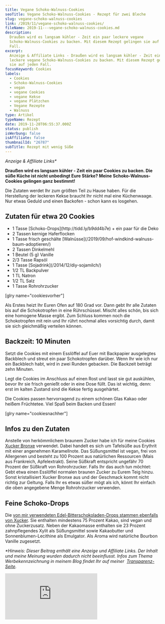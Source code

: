 ```yaml
---
title: Vegane Schoko-Walnuss-Cookies
seoTitle: Vegane Schoko-Walnuss-Cookies - Rezept für zwei Bleche
slug: vegane-schoko-walnuss-cookies
link: /2019/11/vegane-schoko-walnuss-cookies/
fileName: 2019-11---vegane-schoko-walnuss-cookies.md
description:
  Draußen wird es langsam kühler - Zeit ein paar leckere vegane
  Schoko-Walnuss-Cookies zu backen. Mit diesem Rezept gelingen sie auf jeden
  Fall.
excerpt:
  Anzeige & Affiliate Links - Draußen wird es langsam kühler - Zeit ein paar
  leckere vegane Schoko-Walnuss-Cookies zu backen. Mit diesem Rezept gelingen
  sie auf jeden Fall.
focusKeyword: Cookies
labels:
  - Cookies
  - Schoko-Walnuss-Cookies
  - vegan
  - vegane Cookies
  - vegane Kekse
  - vegane Plätzchen
  - Vegane Rezepte
  - Walnuss
type: Artikel
typeName: Rezept
date: 2019-11-28T06:55:37.000Z
status: publish
isWerbung: false
isAffiliate: false
thumbnailId: "26787"
subTitle: Rezept mit wenig Süße
---
```


<em>Anzeige &amp; Affiliate Links\*</em>

<strong>Draußen wird es langsam kühler - Zeit ein paar Cookies zu backen. Die
süße Küche ist nicht unbedingt Eure Stärke? Meine Schoko-Walnuss-Cookies
gelingen ganz bestimmt!</strong>

Die Zutaten werdet Ihr zum größten Teil zu Hause haben. Für die Herstellung der
leckeren Kekse braucht Ihr nicht mal eine Küchenwaage. Nur etwas Geduld und
einen Backofen - schon kann es losgehen.

## Zutaten für etwa 20 Cookies

<ul>
    <li>1 Tasse  [Schoko-Drops](http://tidd.ly/b9dd4b7e)  + ein paar für die Deko</li>
    <li>2 Tassen kernige Haferflocken</li>
    <li>1 Tasse frisch geschälte  [Walnüsse](/2019/09/hof-windkind-walnuss-baum-adoptieren/) </li>
    <li>2 Tassen Dinkelmehl</li>
    <li>1 Beutel (5 g) Vanille</li>
    <li>2/3 Tasse Rapsöl</li>
    <li>1 Tasse  [Sojadrink](/2014/12/diy-sojamilch/) </li>
    <li>1/2 TL Backpulver</li>
    <li>1 TL Natron</li>
    <li>1/2 TL Salz</li>
    <li>1 Tasse Rohrohrzucker</li>
</ul>

[glry name="cookiesvorher"]

Als Erstes heizt Ihr Euren Ofen auf 180 Grad vor. Dann gebt Ihr alle Zutaten bis
auf die Schokotropfen in eine Rührschüssel. Mischt alles schön, bis sich eine
homogene Masse ergibt. Zum Schluss kommen noch die Schokotropfen mit rein und
Ihr rührt nochmal alles vorsichtig durch, damit sie sich gleichmäßig verteilen
können.

## Backzeit: 10 Minuten

Setzt die Cookies mit einem Esslöffel auf Euer mit Backpapier ausgelegtes
Backblech und streut ein paar Schokotropfen darüber. Wenn Ihr wie ich nur ein
Backblech habt, wird in zwei Runden gebacken. Die Backzeit beträgt zehn Minuten.

Legt die Cookies im Anschluss auf einen Rost und lasst sie gut auskühlen, bevor
Ihr sie frisch genießt oder in eine Dose füllt. Das ist wichtig, denn: erst im
kalten Zustand sind die Kekse fertig ausgehärtet.

Die Cookies passen hervorragend zu einem schönen Glas Kakao oder heißem
Früchtetee. Viel Spaß beim Backen und Essen!

[glry name="cookiesnachher"]

## Infos zu den Zutaten

Anstelle von herkömmlichem braunem Zucker habe ich für meine Cookies 
[Xucker Bronxe](http://tidd.ly/3ac05ce5) verwendet. Dabei handelt es sich um
Tafelsüße aus Erythrit mit einer angenehmen Karamellnote. Das Süßungsmittel ist
vegan, frei von Allergenen und besteht zu 100 Prozent aus natürlichen Ressourcen
(Mais aus Frankreich, Apfelextrakt). Seine Süßkraft entspricht ungefähr 70
Prozent der Süßkraft von Rohrohrzucker. Falls Ihr das auch tun möchtet: Gebt
etwa einen Esslöffel normalen braunen Zucker zu Eurem Teig hinzu. Sonst
kristallisiert Xucker Bronxe aus und der Geschmack kommt nicht richtig zur
Geltung. Falls Ihr es etwas süßer mögt als ich, könnt Ihr einfach die oben
angegebene Menge Rohrohrzucker verwenden.

## Feine Schoko-Drops

Die
[von mir verwendeten Edel-Bitterschokoladen-Drops stammen ebenfalls von Xucker](http://tidd.ly/b9dd4b7e).
Sie enthalten mindestens 75 Prozent Kakao, sind vegan und ohne Zuckerzusatz.
Neben der Kakaomasse enthalten sie 23 Prozent zahnpflegendes Xylit als
Süßungsmittel sowie Kakaobutter und Sonnenblumen-Lecithine als Emulgator. Als
Aroma wird natürliche Bourbon Vanille zugesetzt.

<em>\*Hinweis: Dieser Beitrag enthält eine Anzeige und Affiliate Links. Der
Inhalt und meine Meinung wurden dadurch nicht beeinflusst. Infos zum Thema
Werbekennzeichnung in meinem Blog findet Ihr auf meiner 
[Transparenz-Seite](/werbung/). </em>

<!-- START ADVERTISER: Xucker DE from awin.com -->

![null](https://www.awin1.com/cshow.php?s=2269518&v=11793&q=348986&r=632580)

<a href="https://www.awin1.com/cread.php?s=2269518&amp;v=11793&amp;q=348986&amp;r=632580" target="_blank" rel="noopener nofollow">

</a>

<!-- END ADVERTISER: Xucker DE from awin.com -->
